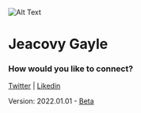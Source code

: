 ![Alt Text](https://media.giphy.com/media/3ohzdKL2Du3vuI3ydG/giphy.gif)

# Jeacovy Gayle

### How would you like to connect? 

[Twitter](https://twitter.com/Jeacovy) | [Likedin](https://www.linkedin.com/in/jeacovygayle)

Version: 2022.01.01 - [Beta](https://semver.org/)


